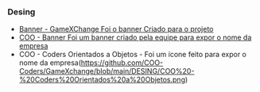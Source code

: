 ### Desing

- [Banner - GameXChange Foi o banner Criado para o projeto](https://github.com/COO-Coders/GameXchange/blob/main/DESING/Banner%20-%20GameXChange.png)
- [COO - Banner Foi um banner criado pela equipe para expor o nome da empresa](https://github.com/COO-Coders/GameXchange/blob/main/DESING/COO%20-%20Banner.png)
- COO - Coders Orientados a Objetos - Foi um ícone feito para expor o nome da empresa(https://github.com/COO-Coders/GameXchange/blob/main/DESING/COO%20-%20Coders%20Orientados%20a%20Objetos.png)
